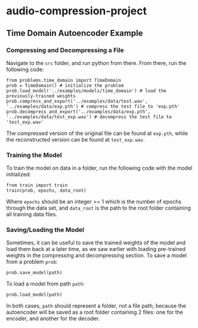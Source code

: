 # audio-compression-project

## Time Domain Autoencoder Example
### Compressing and Decompressing a File
Navigate to the `src` folder, and run python from there. From there, run the following code:

```
from problems.time_domain import TimeDomain
prob = TimeDomain() # initialize the problem
prob.load_model('../examples/models/time_domain') # load the previously-trained weights
prob.compress_and_export('../examples/data/test.wav', '../examples/data/exp.pth') # compress the test file to 'exp.pth'
prob.decompress_and_export('../examples/data/exp.pth', '../examples/data/test_exp.wav') # decompress the test file to 'test_exp.wav'
```
The compressed version of the original file can be found at `exp.pth`, while the reconstructed version can be found at `test_exp.wav`.

### Training the Model
To train the model on data in a folder, run the following code with the model initialized:

```
from train import train
train(prob, epochs, data_root)
```

Where `epochs` should be an integer >= 1 which is the number of epochs through the data set, and `data_root` is the path to the root folder containing all training data files.

### Saving/Loading the Model
Sometimes, it can be useful to save the trained weights of the model and load them back at a later time, as we saw earlier with loading pre-trained weights in the compressing and decompressing section. To save a model from a problem `prob`:
```
prob.save_model(path)
```
To load a model from path `path`:
```
prob.load_model(path)
```
In both cases, `path` should represent a folder, not a file path, because the autoencoder will be saved as a root folder containing 2 files: one for the encoder, and another for the decoder.